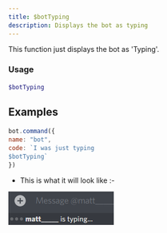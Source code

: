 ```yaml
---
title: $botTyping
description: Displays the bot as typing
---
```


This function just displays the bot as 'Typing'.

### Usage 
```php
$botTyping
```


## Examples

```javascript
bot.command({
name: "bot",
code: `I was just typing
$botTyping`
})
```
- This is what it will look like :-

![Heres what it would look like. Of course it would be your bots name](<../discord-examples/assets/image (48).png>)

